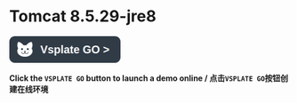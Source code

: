 # Tomcat 8.5.29-jre8

<a href="https://www.vsplate.com/?docker-compose=https://github.com/vsplate/dcenvs/tomcat/8.5.29-jre8"><img alt="VSPLATE GO" src="https://raw.githubusercontent.com/vsplate/images/master/vsgo_btn.png" width="200px"></a>

**Click the `VSPLATE GO` button to launch a demo online / 点击`VSPLATE GO`按钮创建在线环境**